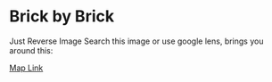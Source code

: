 # Brick by Brick

Just Reverse Image Search this image or use google lens, brings you around this:

[Map Link](https://www.google.com/maps/place/17850+Besal%C3%BA,+Girona,+Spain/@42.1998785,2.6890366,16z/data=!3m1!4b1!4m5!3m4!1s0x12bac7547751518d:0x334cb5899dfbf86b!8m2!3d42.2002357!4d2.6953375)

